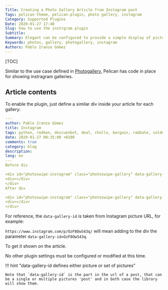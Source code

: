 ```yaml
---
Title: Creating a Photo Gallery Article from Instagram post
Tags: pelican-theme, pelican-plugin, photo gallery, instagram
Category: Supported Plugins
Date: 2020-01-27 17:40
Slug: how to use the instrgram plugin
Subtitle:
Summary: Elegant can be configured to provide a simple display of pictures.
Keywords: photos, gallery, photogallery, instagram
Authors: Pablo Iranzo Gómez
---
```


[TOC]

Similar to the use case defined in [Photogallery]({filename}photogallery.md), Pelican has code in place for showing instragram galleries.

## Article contents

To enable the plugin, just define a similar div inside your article for each gallery:

```yaml
---
author: Pablo Iranzo Gómez
title: Instagram
tags: python, redken, descuenbot, deal, chollo, bargain, rabbate, soldes
date: 2020-01-27 00:35:00 +0100
comments: true
category: blog
description:
lang: en
---
Before div

<div id="photoswipe-instagram" class="photoswipe-gallery" data-gallery-id="BwWo35fAcR3" itemscope itemtype="http://schema.org/ImageGallery">
<div></div>
</div>
After div

<div id="photoswipe-instagram" class="photoswipe-gallery" data-gallery-id="B71YHQ6DugB" itemscope itemtype="http://schema.org/ImageGallery">
<div></div>
</div>
```

For reference, the `data-gallery-id` is taken from Instagram picture URL, for example:

`https://www.instagram.com/p/OzF8OwS43q/` will mean adding to the div the parameter `data-gallery-id=OzF8OwS43q`.

To get it shown on the article.

No other plugin settings must be configured or modified at this time.

!!! hint "data-gallery-id defines either picture or set of pictures"

    Note that `data-gallery-id` is the part in the url of a post, that can be a single or multiple pictures 'post' and in both case the library will show them.
